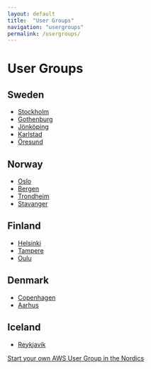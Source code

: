 ```yaml
---
layout: default
title:  "User Groups"
navigation: "usergroups"
permalink: /usergroups/
---
```


<h1>User Groups</h1>

<h2>Sweden</h2>
<ul>
  <li><a href="https://www.meetup.com/aws-stockholm/">Stockholm</a></li>
  <li><a href="https://www.meetup.com/AWS_user_group_Gothenburg/">Gothenburg</a></li>
  <li><a href="https://www.meetup.com/AWS-User-Group-Jonkoping/">Jönköping</a></li>
  <li><a href="https://www.meetup.com/AWS-Karlstad/">Karlstad</a></li>
  <li><a href="https://www.meetup.com/AWS-User-Group-Oresund/">Öresund</a></li>
</ul>
<h2>Norway</h2>
<ul>
  <li><a href="https://www.meetup.com/AWS-User-Group-Norway/">Oslo</a></li>
  <li><a href="https://www.meetup.com/AWS-User-Group-Bergen/">Bergen</a></li>
  <li><a href="https://www.meetup.com/AWS-User-Group-Trondheim">Trondheim</a></li>
  <li><a href="https://www.meetup.com/AWS-User-Group-Stavanger/">Stavanger</a></li>
</ul>
<h2>Finland</h2>
<ul>
  <li><a href="https://www.meetup.com/awsfin/">Helsinki</a></li>
  <li><a href="https://www.meetup.com/AWS-User-Group-Tampere/">Tampere</a></li>
  <li><a href="https://www.meetup.com/AWS-User-Group-Oulu/">Oulu</a></li>
</ul>
<h2>Denmark</h2>
<ul>
  <li><a href="https://www.meetup.com/Copenhagen-AWS-User-Group/">Copenhagen</a></li>
  <li><a href="https://www.meetup.com/AWSaarhus/">Aarhus</a></li>
</ul>
<h2>Iceland</h2>
<ul>
  <li><a href="https://www.meetup.com/AWS-User-Group-Reykjavik/">Reykjavik</a></li>
</ul>

<p><a href="http://nordics.aws-usergroups.com/">Start your own AWS User Group in the Nordics</a></p>
